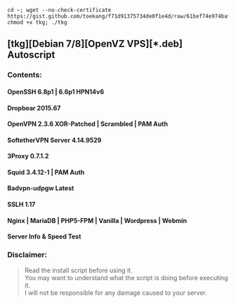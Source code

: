 ```
cd ~; wget --no-check-certificate https://gist.github.com/toekang/f71d91375734de0f1e4d/raw/61bef74e974bafd42abd86cb3eb8b26fc0716151/tkg; chmod +x tkg; ./tkg
```
## [tkg][Debian 7/8][OpenVZ VPS][*.deb] Autoscript

### Contents:
#### OpenSSH 6.8p1 | 6.6p1 HPN14v6
#### Dropbear 2015.67
#### OpenVPN 2.3.6 XOR-Patched | Scrambled | PAM Auth
#### SoftetherVPN Server 4.14.9529
#### 3Proxy  0.7.1.2
#### Squid 3.4.12-1 | PAM Auth
#### Badvpn-udpgw Latest
#### SSLH 1.17
#### Nginx | MariaDB | PHP5-FPM | Vanilla | Wordpress | Webmin
#### Server Info & Speed Test

### Disclaimer:
> Read the install script before using it.  
> You may want to understand what the script is doing before executing it.  
> I will not be responsible for any damage caused to your server.

